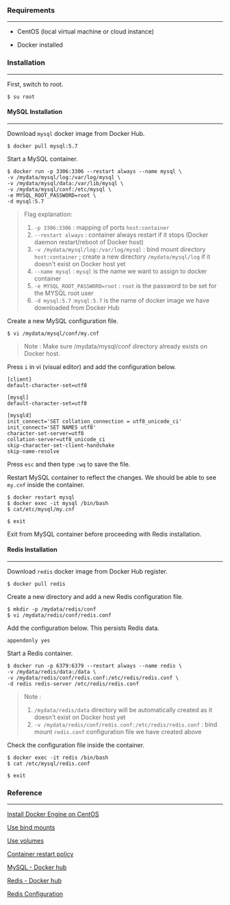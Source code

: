 ### Requirements

------

- CentOS (local virtual machine or cloud instance)

- Docker installed

  

### Installation

------

First, switch to root.

```
$ su root
```

#### MySQL Installation

------

Download `mysql` docker image from Docker Hub.

```
$ docker pull mysql:5.7
```

Start a MySQL container.

```
$ docker run -p 3306:3306 --restart always --name mysql \
-v /mydata/mysql/log:/var/log/mysql \
-v /mydata/mysql/data:/var/lib/mysql \
-v /mydata/mysql/conf:/etc/mysql \
-e MYSQL_ROOT_PASSWORD=root \
-d mysql:5.7
```

> Flag explanation:
>
> 1. `-p 3306:3306` : mapping of ports `host:container`
> 2. `--restart always` : container always restart if it stops (Docker daemon restart/reboot of Docker host)
> 3. `-v /mydata/mysql/log:/var/log/mysql` : bind mount directory `host:container` ; create a new directory `/mydata/mysql/log` if it doesn't exist on Docker host yet
> 4. `--name mysql` : `mysql` is the name we want to assign to docker container
> 5. `-e MYSQL_ROOT_PASSWORD=root` : `root` is the password to be set for the MYSQL root user
> 6. `-d mysql:5.7` :`mysql:5.7` is the name of docker image we have downloaded from Docker Hub

Create a new MySQL configuration file.

```
$ vi /mydata/mysql/conf/my.cnf
```

> Note : Make sure /mydata/mysql/conf  directory already exists on Docker host.

Press `i` in vi (visual editor) and add the configuration below.

```
[client]
default-character-set=utf8

[mysql]
default-character-set=utf8

[mysqld]
init_connect='SET collation_connection = utf8_unicode_ci'
init_connect='SET NAMES utf8'
character-set-server=utf8
collation-server=utf8_unicode_ci
skip-character-set-client-handshake
skip-name-resolve
```

Press `esc` and then type `:wq` to save the file.

Restart MySQL container to reflect the changes. We should be able to see `my.cnf` inside the container.

```
$ docker restart mysql
$ docker exec -it mysql /bin/bash
$ cat/etc/mysql/my.cnf

$ exit
```

Exit from MySQL container before proceeding with Redis installation.

#### Redis Installation

------

Download `redis` docker image from Docker Hub register.

```
$ docker pull redis
```

Create a new directory and add a new Redis configuration file.

```
$ mkdir -p /mydata/redis/conf
$ vi /mydata/redis/conf/redis.conf
```

Add the configuration below. This persists Redis data.

```
appendonly yes
```

Start a Redis container.

```
$ docker run -p 6379:6379 --restart always --name redis \
-v /mydata/redis/data:/data \
-v /mydata/redis/conf/redis.conf:/etc/redis/redis.conf \
-d redis redis-server /etc/redis/redis.conf
```

> Note : 
>
> 1. `/mydata/redis/data` directory will be automatically created as it doesn't exist on Docker host yet
> 2. `-v /mydata/redis/conf/redis.conf:/etc/redis/redis.conf` : bind mount `redis.conf` configuration file we have created above

Check the configuration file inside the container.

```
$ docker exec -it redis /bin/bash
$ cat /etc/mysql/redis.conf

$ exit
```



### Reference

------

[Install Docker Engine on CentOS](https://docs.docker.com/engine/install/centos/)

[Use bind mounts](https://docs.docker.com/storage/bind-mounts/)

[Use volumes](https://docs.docker.com/storage/volumes/)

[Container restart policy](https://docs.docker.com/config/containers/start-containers-automatically/)

[MySQL - Docker hub](https://hub.docker.com/_/mysql)

[Redis - Docker hub](https://hub.docker.com/_/redis)

[Redis Configuration](https://redis.io/topics/config)

